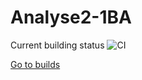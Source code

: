 ﻿# Analyse2-1BA

Current building status ![CI](https://github.com/OsamaBinNaughty-hub/2de-semester-1BA-IR/workflows/CI/badge.svg?branch=master)

[Go to builds](https://github.com/OsamaBinNaughty-hub/2de-semester-1BA-IR/actions)
